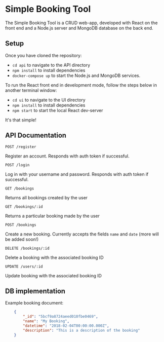 # Simple Booking Tool

The Simple Booking Tool is a CRUD web-app, developed with React on the front end and a Node.js server and MongoDB database on the back end.

## Setup

Once you have cloned the repository:
* `cd api` to navigate to the API directory
* `npm install` to install dependencies
* `docker-compose up` to start the Node.js and MongoDB services.

To run the React front end in development mode, follow the steps below in another terminal window:

* `cd ui` to navigate to the UI directory
* `npm install` to install dependencies
* `npm start` to start the local React dev-server

It's that simple!

##

## API Documentation

`POST /register`

Register an account. Responds with auth token if successful.

`POST /login`

Log in with your username and password. Responds with auth token if successful.

`GET /bookings`

Returns all bookings created by the user

`GET /bookings/:id`

Returns a particular booking made by the user

`POST /bookings`

Create a new booking. Currently accepts the fields `name` and `date` (more will be added soon!)

`DELETE /bookings/:id`

Delete a booking with the associated booking ID

`UPDATE /users/:id`

Update booking with the associated booking ID

## DB implementation

Example booking document: 

~~~json
    {
        "_id": "5bcf9a8724aeed010fbe0469",
        "name": "My Booking",
        "datetime": "2018-02-04T00:00:00.000Z",
        "description": "This is a description of the booking"
    }
~~~